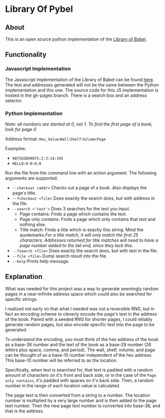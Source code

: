# Library Of Pybel
## About
This is an open source python implementation of the [Library of Babel](libraryofbabel.info).
## Functionality
### Javascript Implementation
The Javascript implementation of the Library of Babel can be found [here](https://cakenggt.github.io/Library-Of-Pybel/). The text and addresses generated will not be the same between the Python implementation and this one. The source code for this JS implementation is hosted in the gh-pages branch. There is a search box and an address selector.
### Python Implementation
*Note: all numbers are started at 0, not 1. To find the first page of a book, look for page 0*

Address format: `Hex_Value`:`Wall`:`Shelf`:`Volume`:`Page`

Examples:
* `98756SDH987S:2:3:14:345`
* `HELLO:0:0:0:0`

Run the file from the command line with an action argument. The following arguments are supported:
* `--checkout <addr>` Checks out a page of a book. Also displays the page's title.
* `--fcheckout <file>` Does exactly the search does, but with address in the file.
* `--search <'text'>` Does 3 searches for the text you input.
  * Page contains: Finds a page which contains the text.
  * Page only contains: Finds a page which only contains that text and nothing else.
  * Title match: Finds a title which is exactly this string. 
  Mind the quotemarks.*For a title match, it will only match the first 25 characters. Addresses returned for title matches will need to have a page number added to the tail end, since they lack this.*
* `--fsearch <file>`  Does exactly the search does, but with text in the file.
* `--file <file>` Dump search result into the file.
* `--help` Prints help message.

## Explanation
What was needed for this project was a way to generate seemingly random pages in a near-infinite address space which could also be searched for specific strings.

I realized not early on that what I needed was not a reversible RNG, but in fact an encoding scheme to cleverly encode the page's text in the address of the book. Paired with a seeded RNG for shorter pages, I could reliably generate random pages, but also encode specific text into the page to be generated.

To understand the encoding, you must think of the hex address of the book as a base-36 number and the text of the book as a base-29 number (26 letters plus space, comma, and period). The wall, shelf, volume, and page can be thought of as a base-10 number independent of the hex address. This base-10 number will be referred to as the location.

Specifically, when text is searched for, that text is padded with a random amount of characters on it's front and back side, or in the case of the `Page only contains`, it's padded with spaces on it's back side. Then, a random number in the range of each location value is calculated.

The page text is then converted from a string to a number. The location number is multiplied by a very large number and is then added to the page text number. Then the new page text number is converted into base-36, and that is the address.

